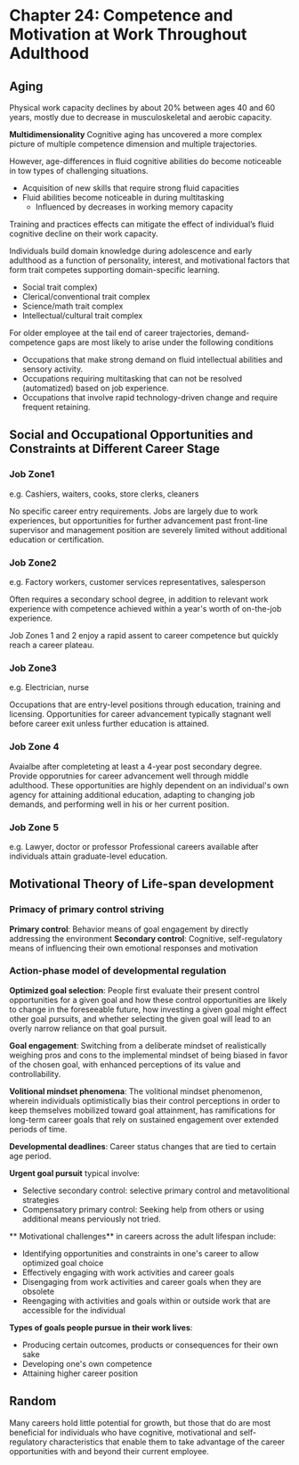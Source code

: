 # Chapter 24: Competence and Motivation at Work Throughout Adulthood

## Aging
Physical work capacity declines by about 20% between ages 40 and 60 years, mostly due to decrease in musculoskeletal and aerobic capacity.

**Multidimensionality**
Cognitive aging has uncovered a more complex picture of multiple competence dimension and multiple trajectories.

However, age-differences in fluid cognitive abilities do become noticeable in tow types of challenging situations.
* Acquisition of new skills that require strong fluid capacities
* Fluid abilities become noticeable in during multitasking
	* Influenced by decreases in working memory capacity
	
Training and practices effects can mitigate the effect of individual’s fluid cognitive decline on their work capacity.

Individuals build domain knowledge during adolescence and early adulthood as a function of personality, interest, and motivational factors that form trait competes supporting domain-specific learning.

* Social trait complex)
* Clerical/conventional trait complex
* Science/math trait complex
* Intellectual/cultural trait complex

For older employee at the tail end of career trajectories, demand-competence gaps are most likely to arise under the following conditions
* Occupations that make strong demand on fluid intellectual abilities and sensory activity.
* Occupations requiring multitasking that can not be resolved (automatized) based on job experience.
* Occupations that involve rapid technology-driven change and require frequent retaining.

## Social and Occupational Opportunities and Constraints at Different Career Stage

### Job Zone1
e.g. Cashiers, waiters, cooks, store clerks, cleaners

No specific career entry requirements. Jobs are largely due to work experiences, but opportunities for further advancement past front-line supervisor and management position are severely limited without additional education or certification.

### Job Zone2
e.g. Factory workers, customer services representatives, salesperson

Often requires a secondary school degree, in addition to relevant work experience with competence achieved within a year's worth of on-the-job experience.

Job Zones 1 and 2 enjoy a rapid assent to career competence but quickly reach a career plateau.

### Job Zone3
e.g. Electrician, nurse

Occupations that are entry-level positions through education, training and licensing. Opportunities for career advancement typically stagnant well before career exit unless further education is attained.

### Job Zone 4
Avaialbe after completeting at least a 4-year post secondary degree. Provide opporutnies for career advancement well through middle adulthood.  These opportunities are highly dependent on an individual's own agency for attaining additional education, adapting to changing job demands, and performing well in his or her current position.

### Job Zone 5
e.g. Lawyer, doctor or professor
Professional careers available after individuals attain graduate-level education.


## Motivational Theory of Life-span development

### Primacy of primary control striving
**Primary control**: Behavior means of goal engagement by directly addressing the environment
**Secondary control**: Cognitive, self-regulatory means of influencing their own emotional responses and motivation

### Action-phase model of developmental regulation
**Optimized goal selection**: People first evaluate their present control opportunities for a given goal and how these control opportunities are likely to change in the foreseeable future, how investing a given goal might effect other goal pursuits, and whether selecting the given goal will lead to an overly narrow reliance on that goal pursuit.

**Goal engagement**: Switching from a deliberate mindset of realistically weighing pros and cons to the implemental mindset of being biased in favor of the chosen goal, with enhanced perceptions of its value and controllability.

**Volitional mindset phenomena**: The volitional mindset phenomenon, wherein individuals optimistically bias their control perceptions in order to keep themselves mobilized toward goal attainment, has ramifications for long-term career goals that rely on sustained engagement over extended periods of time.

**Developmental deadlines**: Career status changes that are tied to certain age period.

**Urgent goal pursuit** typical involve:
* Selective secondary control: selective primary control and metavolitional strategies
* Compensatory primary control: Seeking help from others or using additional means perviously not tried.

** Motivational challenges** in careers across the adult lifespan include:
* Identifying opportunities and constraints in one's career to allow optimized goal choice
* Effectively engaging with work activities and career goals
* Disengaging from work activities and career goals when they are obsolete
* Reengaging with activities and goals within or outside work that are accessible for the individual


**Types of goals people pursue in their work lives**:
* Producing certain outcomes, products or consequences for their own sake
* Developing one's own competence
* Attaining higher career position


## Random
Many careers hold little potential for growth, but those that do are most beneficial for individuals who have cognitive, motivational and self-regulatory characteristics that enable them to take advantage of the career opportunities with and beyond their current employee.
